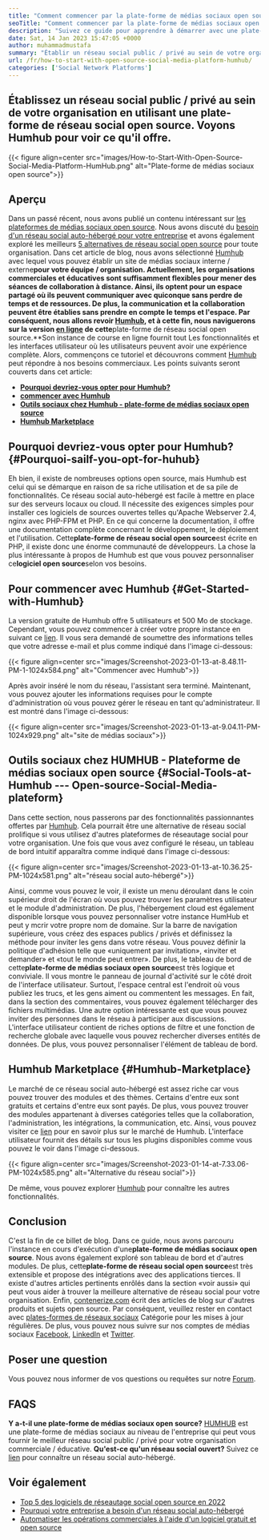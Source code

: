 ```yaml
---
title: "Comment commencer par la plate-forme de médias sociaux open source | Bighub" 
seoTitle: "Comment commencer par la plate-forme de médias sociaux open source | Bighub" 
description: "Suivez ce guide pour apprendre à démarrer avec une plate-forme de médias sociaux open source. Il offre un tableau de bord riche avec de nombreuses fonctionnalités de niveau d'entreprise." 
date: Sat, 14 Jan 2023 15:47:05 +0000
author: muhammadmustafa
summary: "Établir un réseau social public / privé au sein de votre organisation en utilisant une plate-forme de réseau social open source. Voyons Humhub pour voir ce qu'il offre." 
url: /fr/how-to-start-with-open-source-social-media-platform-humhub/
categories: ['Social Network Platforms']
---
```


## Établissez un réseau social public / privé au sein de votre organisation en utilisant une plate-forme de réseau social open source. Voyons Humhub pour voir ce qu'il offre.

{{< figure align=center src="images/How-to-Start-With-Open-Source-Social-Media-Platform-HumHub.png" alt="Plate-forme de médias sociaux open source">}}


## Aperçu
Dans un passé récent, nous avons publié un contenu intéressant sur [les plateformes de médias sociaux open source][1]. Nous avons discuté du [besoin d'un réseau social auto-hébergé pour votre entreprise][2] et avons également exploré les meilleurs [5 alternatives de réseau social open source][3] pour toute organisation. Dans cet article de blog, nous avons sélectionné [Humhub][4] avec lequel vous pouvez établir un site de médias sociaux interne / externe**pour votre équipe / organisation. Actuellement, les organisations commerciales et éducatives sont suffisamment flexibles pour mener des séances de collaboration à distance. Ainsi, ils optent pour un espace partagé où ils peuvent communiquer avec quiconque sans perdre de temps et de ressources. De plus, la communication et la collaboration peuvent être établies sans prendre en compte le temps et l'espace.
Par conséquent, nous allons revoir [Humhub][4], et à cette fin, nous naviguerons sur la version [en ligne][5] de cette**plate-forme de réseau social open source.**Son instance de course en ligne fournit tout Les fonctionnalités et les interfaces utilisateur où les utilisateurs peuvent avoir une expérience complète. Alors, commençons ce tutoriel et découvrons comment [Humhub][4] peut répondre à nos besoins commerciaux.
Les points suivants seront couverts dans cet article:
  * **[Pourquoi devriez-vous opter pour Humhub?][6]**
  * **[commencer avec Humhub][7]**
  * **[Outils sociaux chez Humhub - plate-forme de médias sociaux open source][8]**
  * **[Humhub Marketplace][9]**

## Pourquoi devriez-vous opter pour Humhub?   {#Pourquoi-sailf-you-opt-for-huhub}
Eh bien, il existe de nombreuses options open source, mais Humhub est celui qui se démarque en raison de sa riche utilisation et de sa pile de fonctionnalités. Ce réseau social auto-hébergé est facile à mettre en place sur des serveurs locaux ou cloud. Il nécessite des exigences simples pour installer ces logiciels de sources ouvertes telles qu'Apache Webserver 2.4, nginx avec PHP-FPM et PHP. En ce qui concerne la documentation, il offre une documentation complète concernant le développement, le déploiement et l'utilisation.
Cette**plate-forme de réseau social open source**est écrite en PHP, il existe donc une énorme communauté de développeurs. La chose la plus intéressante à propos de Humhub est que vous pouvez personnaliser ce**logiciel open source**selon vos besoins.

## Pour commencer avec Humhub   {#Get-Started-with-Humhub}
La version gratuite de Humhub offre 5 utilisateurs et 500 Mo de stockage. Cependant, vous pouvez commencer à créer votre propre instance en suivant ce [lien][5]. Il vous sera demandé de soumettre des informations telles que votre adresse e-mail et plus comme indiqué dans l'image ci-dessous:

{{< figure align=center src="images/Screenshot-2023-01-13-at-8.48.11-PM-1-1024x584.png" alt="Commencer avec Humhub">}}

Après avoir inséré le nom du réseau, l'assistant sera terminé. Maintenant, vous pouvez ajouter les informations requises pour le compte d'administration où vous pouvez gérer le réseau en tant qu'administrateur. Il est montré dans l'image ci-dessous:

{{< figure align=center src="images/Screenshot-2023-01-13-at-9.04.11-PM-1024x929.png" alt="site de médias sociaux">}}


## Outils sociaux chez HUMHUB - Plateforme de médias sociaux open source   {#Social-Tools-at-Humhub --- Open-source-Social-Media-plateform}
Dans cette section, nous passerons par des fonctionnalités passionnantes offertes par [Humhub][4]. Cela pourrait être une alternative de réseau social prolifique si vous utilisez d'autres plateformes de réseautage social pour votre organisation.
Une fois que vous avez configuré le réseau, un tableau de bord intuitif apparaîtra comme indiqué dans l'image ci-dessous:

{{< figure align=center src="images/Screenshot-2023-01-13-at-10.36.25-PM-1024x581.png" alt="réseau social auto-hébergé">}}

Ainsi, comme vous pouvez le voir, il existe un menu déroulant dans le coin supérieur droit de l'écran où vous pouvez trouver les paramètres utilisateur et le module d'administration. De plus, l'hébergement cloud est également disponible lorsque vous pouvez personnaliser votre instance HumHub et peut y mcrir votre propre nom de domaine. Sur la barre de navigation supérieure, vous créez des espaces publics / privés et définissez la méthode pour inviter les gens dans votre réseau. Vous pouvez définir la politique d'adhésion telle que «uniquement par invitation», «inviter et demander» et «tout le monde peut entrer».
De plus, le tableau de bord de cette**plate-forme de médias sociaux open source**est très logique et conviviale. Il vous montre le panneau de journal d'activité sur le côté droit de l'interface utilisateur. Surtout, l'espace central est l'endroit où vous publiez les trucs, et les gens aiment ou commentent les messages. En fait, dans la section des commentaires, vous pouvez également télécharger des fichiers multimédias. Une autre option intéressante est que vous pouvez inviter des personnes dans le réseau à participer aux discussions. L'interface utilisateur contient de riches options de filtre et une fonction de recherche globale avec laquelle vous pouvez rechercher diverses entités de données. De plus, vous pouvez personnaliser l'élément de tableau de bord.

## Humhub Marketplace   {#Humhub-Marketplace}
Le marché de ce réseau social auto-hébergé est assez riche car vous pouvez trouver des modules et des thèmes. Certains d'entre eux sont gratuits et certains d'entre eux sont payés. De plus, vous pouvez trouver des modules appartenant à diverses catégories telles que la collaboration, l'administration, les intégrations, la communication, etc. Ainsi, vous pouvez visiter ce [lien][10] pour en savoir plus sur le marché de Humhub.
L'interface utilisateur fournit des détails sur tous les plugins disponibles comme vous pouvez le voir dans l'image ci-dessous.

{{< figure align=center src="images/Screenshot-2023-01-14-at-7.33.06-PM-1024x585.png" alt="Alternative du réseau social">}}

De même, vous pouvez explorer [Humhub][4] pour connaître les autres fonctionnalités.

## Conclusion
C'est la fin de ce billet de blog. Dans ce guide, nous avons parcouru l'instance en cours d'exécution d'une**plate-forme de médias sociaux open source**. Nous avons également exploré son tableau de bord et d'autres modules. De plus, cette**plate-forme de réseau social open source**est très extensible et propose des intégrations avec des applications tierces. Il existe d'autres articles pertinents enrôlés dans la section «voir aussi» qui peut vous aider à trouver la meilleure alternative de réseau social pour votre organisation.
Enfin, [contenerize.com][11] écrit des articles de blog sur d'autres produits et sujets open source. Par conséquent, veuillez rester en contact avec [][12][plates-formes de réseaux sociaux][1] Catégorie pour les mises à jour régulières. De plus, vous pouvez nous suivre sur nos comptes de médias sociaux [Facebook][13], [LinkedIn][14] et [Twitter][15].

## Poser une question
Vous pouvez nous informer de vos questions ou requêtes sur notre [Forum][16].

## FAQS
**Y a-t-il une plate-forme de médias sociaux open source?**
[HUMHUB][4] est une plate-forme de médias sociaux au niveau de l'entreprise qui peut vous fournir le meilleur réseau social public / privé pour votre organisation commerciale / éducative.
**Qu'est-ce qu'un réseau social ouvert?**
Suivez ce [lien][6] pour connaître un réseau social auto-hébergé.

## Voir également
  * [Top 5 des logiciels de réseautage social open source en 2022][3]
  * [Pourquoi votre entreprise a besoin d'un réseau social auto-hébergé][17]
  * [Automatiser les opérations commerciales à l'aide d'un logiciel gratuit et open source][18]

  
[1]: https://products.containerize.com/social-network-platforms/
[2]: https://blog.containerize.com/social-network-platforms/why-your-business-needs-a-self-hosted-social-network/
[3]: https://blog.containerize.com/social-network-platforms/top-5-open-source-social-networking-software-in-2022/
[4]: https://products.containerize.com/social-network-platforms/humhub/
[5]: https://saas.humhub.com/en/create
[6]: #Why-should-you-opt-for-HumHub
[7]: #Getting-started-with-HumHub
[8]: #Social-tools-at-HumHub---Open-Source-Social-Media-Platform
[9]: #HumHub-marketplace
[10]: https://marketplace.humhub.com/
[11]: https://www.containerize.com/
[12]: https://products.containerize.com/marketing-automation/
[13]: https://web.facebook.com/containerize
[14]: https://www.linkedin.com/company/containerize/
[15]: https://twitter.com/containerize_co
[16]: https://forum.containerize.com/
[17]: //blog.containerize.com/2021/10/07/why-your-business-needs-a-self-hosted-social-network/
[18]: https://blog.containerize.com/blogging/automate-business-operations-using-open-source-software/
